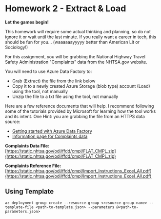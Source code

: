 # Homework 2 - Extract & Load

**Let the games begin!**

This homework will require some actual thinking and planning, so do not ignore it or wait until the last minute. If you really want a career in tech, this should be fun for you... (waaaaaayyyyy better than American Lit or Sociology!)

For this assignment, you will be grabbing the National Highway Travel Safety Administration "Complaints" data from the NHTSA.gov website.

You will need to use Azure Data Factory to:

- Grab (Extract) the file from the link below
- Copy it to a newly created Azure Storage (blob type) account (Load) using the tool, not manually
- Unzip the file to a txt file using the tool, not manually

Here are a few reference documents that will help. I recommend following some of the tutorials provided by Microsoft for learning how the tool works and its intent. One Hint: you are grabbing the file from an HTTPS data source:

- [Getting started with Azure Data Factory](https://learn.microsoft.com/en-us/azure/data-factory/quickstart-create-data-factory)
- [Information page for Complaints data](https://www.nhtsa.gov/nhtsa-datasets-and-apis#complaints)

**Complaints Data File:** [https://static.nhtsa.gov/odi/ffdd/cmpl/FLAT_CMPL.zip](https://static.nhtsa.gov/odi/ffdd/cmpl/FLAT_CMPL.zip)

**Complaints Reference File:** [https://static.nhtsa.gov/odi/ffdd/cmpl/Import_Instructions_Excel_All.pdf](https://static.nhtsa.gov/odi/ffdd/cmpl/Import_Instructions_Excel_All.pdf)

## Using Template

```azurecli-interactive
az deployment group create --resource-group <resource-group-name> --template-file <path-to-template.json> --parameters @<path-to-parameters.json>
```
